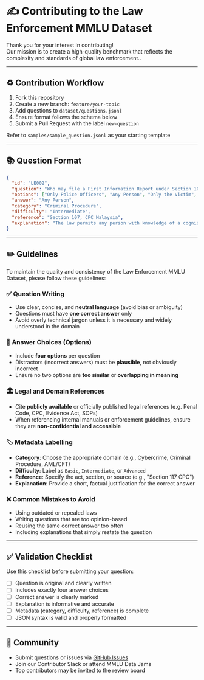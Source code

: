 # ✍️ Contributing to the Law Enforcement MMLU Dataset

Thank you for your interest in contributing!  
Our mission is to create a high-quality benchmark that reflects the complexity and standards of global law enforcement..

---

## ♻️ Contribution Workflow

1. Fork this repository  
2. Create a new branch: `feature/your-topic`  
3. Add questions to `dataset/questions.jsonl`  
4. Ensure format follows the schema below  
5. Submit a Pull Request with the label `new-question`

Refer to `samples/sample_question.jsonl` as your starting template  

---

## 📚 Question Format

```json
{
  "id": "LE002",
  "question": "Who may file a First Information Report under Section 107 CPC Malaysia?",
  "options": ["Only Police Officers", "Any Person", "Only the Victim", "A Judge"],
  "answer": "Any Person",
  "category": "Criminal Procedure",
  "difficulty": "Intermediate",
  "reference": "Section 107, CPC Malaysia",
  "explanation": "The law permits any person with knowledge of a cognizable offence to initiate an FIR."
}
```

---

## ✏️ Guidelines

To maintain the quality and consistency of the Law Enforcement MMLU Dataset, please follow these guidelines:

### ✅ Question Writing

- Use clear, concise, and **neutral language** (avoid bias or ambiguity)
- Questions must have **one correct answer** only
- Avoid overly technical jargon unless it is necessary and widely understood in the domain

### 🧠 Answer Choices (Options)

- Include **four options** per question
- Distractors (incorrect answers) must be **plausible**, not obviously incorrect
- Ensure no two options are **too similar** or **overlapping in meaning**

### 🏛 Legal and Domain References

- Cite **publicly available** or officially published legal references (e.g. Penal Code, CPC, Evidence Act, SOPs)
- When referencing internal manuals or enforcement guidelines, ensure they are **non-confidential and accessible**

### 🏷 Metadata Labelling

- **Category**: Choose the appropriate domain (e.g., Cybercrime, Criminal Procedure, AML/CFT)
- **Difficulty**: Label as `Basic`, `Intermediate`, or `Advanced`
- **Reference**: Specify the act, section, or source (e.g., "Section 117 CPC")
- **Explanation**: Provide a short, factual justification for the correct answer

### ❌ Common Mistakes to Avoid

- Using outdated or repealed laws  
- Writing questions that are too opinion-based  
- Reusing the same correct answer too often  
- Including explanations that simply restate the question  

---

## ✅ Validation Checklist

Use this checklist before submitting your question:

- [ ] Question is original and clearly written  
- [ ] Includes exactly four answer choices  
- [ ] Correct answer is clearly marked  
- [ ] Explanation is informative and accurate  
- [ ] Metadata (category, difficulty, reference) is complete  
- [ ] JSON syntax is valid and properly formatted  

---

## 📅 Community

- Submit questions or issues via [GitHub Issues](../../issues)  
- Join our Contributor Slack or attend MMLU Data Jams  
- Top contributors may be invited to the review board

